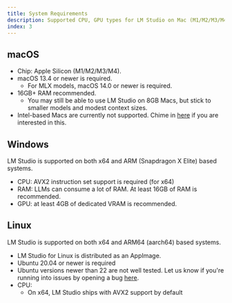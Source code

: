 ```yaml
---
title: System Requirements
description: Supported CPU, GPU types for LM Studio on Mac (M1/M2/M3/M4), Windows (x64/ARM), and Linux (x64/ARM64)
index: 3
---
```


## macOS

- Chip: Apple Silicon (M1/M2/M3/M4).
- macOS 13.4 or newer is required.
  - For MLX models, macOS 14.0 or newer is required.
- 16GB+ RAM recommended.
  - You may still be able to use LM Studio on 8GB Macs, but stick to smaller models and modest context sizes.
- Intel-based Macs are currently not supported. Chime in [here](https://github.com/lmstudio-ai/lmstudio-bug-tracker/issues/9) if you are interested in this.

## Windows

LM Studio is supported on both x64 and ARM (Snapdragon X Elite) based systems.

- CPU: AVX2 instruction set support is required (for x64)
- RAM: LLMs can consume a lot of RAM. At least 16GB of RAM is recommended.
- GPU: at least 4GB of dedicated VRAM is recommended.

## Linux

LM Studio is supported on both x64 and ARM64 (aarch64) based systems.

- LM Studio for Linux is distributed as an AppImage.
- Ubuntu 20.04 or newer is required
- Ubuntu versions newer than 22 are not well tested. Let us know if you're running into issues by opening a bug [here](https://github.com/lmstudio-ai/lmstudio-bug-tracker).
- CPU:
  - On x64, LM Studio ships with AVX2 support by default
